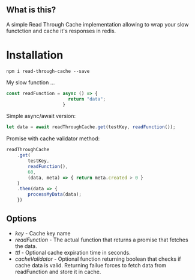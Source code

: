 ## What is this?

A simple Read Through Cache implementation allowing to wrap your slow functction and cache it's responses in redis.

# Installation
`npm i read-through-cache --save`

My slow function ...
```javascript
const readFunction = async () => {
                       return "data";
                     }
```
   
Simple async/await version:
```javascript
let data = await readThroughCache.get(testKey, readFunction());
```
   
Promise with cache validator method:
```javascript
readThroughCache
    .get(
        testKey,
        readFunction(),
        60,
        (data, meta) => { return meta.created > 0 }
    )
    .then(data => {
        processMyData(data);
    })
```

## Options

* *key* - Cache key name
* *readFunction* - The actual function that returns a promise that fetches the data.
* *ttl* - Optional cache expiration time in seconds.
* *cacheValidator* - Optional function returning boolean that checks if cache data is valid. Returning failue forces to fetch data from readFunction and store it in cache.
